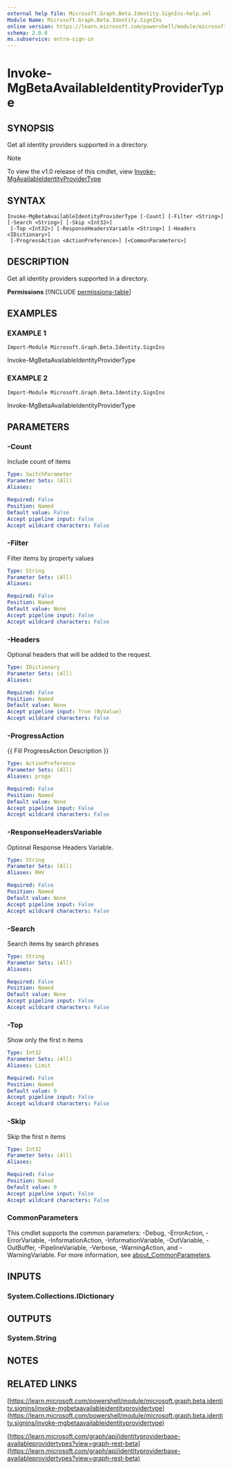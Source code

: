 ```yaml
---
external help file: Microsoft.Graph.Beta.Identity.SignIns-help.xml
Module Name: Microsoft.Graph.Beta.Identity.SignIns
online version: https://learn.microsoft.com/powershell/module/microsoft.graph.beta.identity.signins/invoke-mgbetaavailableidentityprovidertype
schema: 2.0.0
ms.subservice: entra-sign-in
---
```


# Invoke-MgBetaAvailableIdentityProviderType

## SYNOPSIS
Get all identity providers supported in a directory.

> [!NOTE]
> To view the v1.0 release of this cmdlet, view [Invoke-MgAvailableIdentityProviderType](/powershell/module/Microsoft.Graph.Identity.SignIns/Invoke-MgAvailableIdentityProviderType?view=graph-powershell-1.0)

## SYNTAX

```
Invoke-MgBetaAvailableIdentityProviderType [-Count] [-Filter <String>] [-Search <String>] [-Skip <Int32>]
 [-Top <Int32>] [-ResponseHeadersVariable <String>] [-Headers <IDictionary>]
 [-ProgressAction <ActionPreference>] [<CommonParameters>]
```

## DESCRIPTION
Get all identity providers supported in a directory.

**Permissions**
[!INCLUDE [permissions-table](~/../graphref/api-reference/beta/includes/permissions/identityproviderbase-availableprovidertypes-permissions.md)]

## EXAMPLES

### EXAMPLE 1
```
Import-Module Microsoft.Graph.Beta.Identity.SignIns
```

Invoke-MgBetaAvailableIdentityProviderType

### EXAMPLE 2
```
Import-Module Microsoft.Graph.Beta.Identity.SignIns
```

Invoke-MgBetaAvailableIdentityProviderType

## PARAMETERS

### -Count
Include count of items

```yaml
Type: SwitchParameter
Parameter Sets: (All)
Aliases:

Required: False
Position: Named
Default value: False
Accept pipeline input: False
Accept wildcard characters: False
```

### -Filter
Filter items by property values

```yaml
Type: String
Parameter Sets: (All)
Aliases:

Required: False
Position: Named
Default value: None
Accept pipeline input: False
Accept wildcard characters: False
```

### -Headers
Optional headers that will be added to the request.

```yaml
Type: IDictionary
Parameter Sets: (All)
Aliases:

Required: False
Position: Named
Default value: None
Accept pipeline input: True (ByValue)
Accept wildcard characters: False
```

### -ProgressAction
{{ Fill ProgressAction Description }}

```yaml
Type: ActionPreference
Parameter Sets: (All)
Aliases: proga

Required: False
Position: Named
Default value: None
Accept pipeline input: False
Accept wildcard characters: False
```

### -ResponseHeadersVariable
Optional Response Headers Variable.

```yaml
Type: String
Parameter Sets: (All)
Aliases: RHV

Required: False
Position: Named
Default value: None
Accept pipeline input: False
Accept wildcard characters: False
```

### -Search
Search items by search phrases

```yaml
Type: String
Parameter Sets: (All)
Aliases:

Required: False
Position: Named
Default value: None
Accept pipeline input: False
Accept wildcard characters: False
```

### -Top
Show only the first n items

```yaml
Type: Int32
Parameter Sets: (All)
Aliases: Limit

Required: False
Position: Named
Default value: 0
Accept pipeline input: False
Accept wildcard characters: False
```

### -Skip
Skip the first n items

```yaml
Type: Int32
Parameter Sets: (All)
Aliases:

Required: False
Position: Named
Default value: 0
Accept pipeline input: False
Accept wildcard characters: False
```

### CommonParameters
This cmdlet supports the common parameters: -Debug, -ErrorAction, -ErrorVariable, -InformationAction, -InformationVariable, -OutVariable, -OutBuffer, -PipelineVariable, -Verbose, -WarningAction, and -WarningVariable. For more information, see [about_CommonParameters](http://go.microsoft.com/fwlink/?LinkID=113216).

## INPUTS

### System.Collections.IDictionary
## OUTPUTS

### System.String
## NOTES

## RELATED LINKS

[https://learn.microsoft.com/powershell/module/microsoft.graph.beta.identity.signins/invoke-mgbetaavailableidentityprovidertype](https://learn.microsoft.com/powershell/module/microsoft.graph.beta.identity.signins/invoke-mgbetaavailableidentityprovidertype)

[https://learn.microsoft.com/graph/api/identityproviderbase-availableprovidertypes?view=graph-rest-beta](https://learn.microsoft.com/graph/api/identityproviderbase-availableprovidertypes?view=graph-rest-beta)





